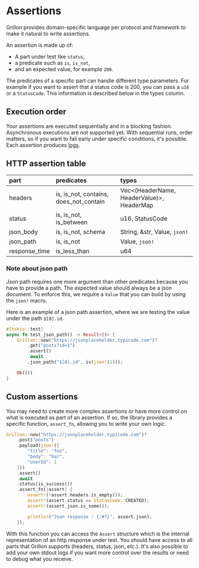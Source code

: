 # Assertions

Grillon provides domain-specific language per protocol and framework to make it natural to write
assertions.

An assertion is made up of:

- A part under test like `status`,
- a predicate such as `is`, `is_not`,
- and an expected value, for example `200`.

The predicates of a specific part can handle different type parameters. For example if you want to
assert that a status code is 200, you can pass a `u16` or a `StatusCode`. This information is
described below in the types column.

## Execution order

Your assertions are executed sequentially and in a blocking fashion. Asynchronous executions are not
supported yet. With sequential runs, order matters, so if you want to fail early under specific
conditions, it's possible. Each assertion produces [logs](../logs.md).

## HTTP assertion table

| part        | predicates                           | types                                   |
|:------------|:-------------------------------------|:----------------------------------------|
|headers      |is, is_not, contains, does_not_contain|Vec<(HeaderName, HeaderValue)>, HeaderMap|
|status       |is, is_not, is_between                |u16, StatusCode                          |
|json_body    |is, is_not, schema                    |String, &str, Value, `json!`             |
|json_path    |is, is_not                            |Value, `json!`                           |
|response_time|is_less_than                          |u64                                      |

### Note about json path

Json path requires one more argument than other predicates because you have to provide a path. The
expected value should always be a json document. To enforce this, we require a `Value` that you can
build by using the `json!` macro.

Here is an example of a json path assertion, where we are testing the value under the path
`$[0].id`.

```rust
#[tokio::test]
async fn test_json_path() -> Result<()> {
    Grillon::new("https://jsonplaceholder.typicode.com")?
        .get("posts?id=1")
        .assert()
        .await
        .json_path("$[0].id", is(json!(1)));

    Ok(())
}
```

## Custom assertions

You may need to create more complex assertions or have more control on what is executed as part
of an assertion. If so, the library provides a specific function, `assert_fn`, allowing you to write
your own logic.

```rust
Grillon::new("https://jsonplaceholder.typicode.com")?
    .post("posts")
    .payload(json!({
        "title": "foo",
        "body": "bar",
        "userId": 1
    }))
    .assert()
    .await
    .status(is_success())
    .assert_fn(|assert| {
        assert!(!assert.headers.is_empty());
        assert!(assert.status == StatusCode::CREATED);
        assert!(assert.json.is_some());

        println!("Json response : {:#?}", assert.json);
    });
```

With this function you can access the `Assert` structure which is the internal representation of an
http response under test. You should have access to all parts that Grillon supports (headers, status, json, etc.). It's also
possible to add your own stdout logs if you want more control over the results or need to debug
what you receive.
